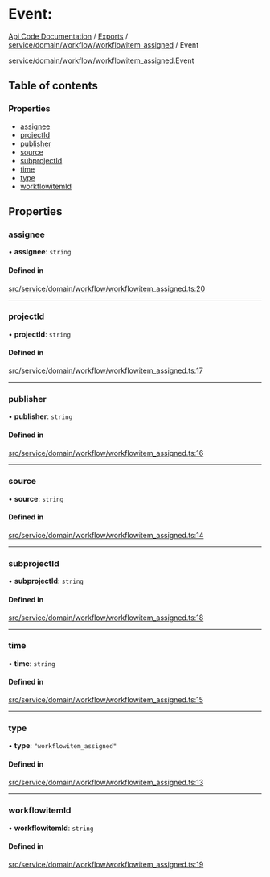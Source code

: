 # Event: 
 
[Api Code Documentation](../README.md) / [Exports](../modules.md) / [service/domain/workflow/workflowitem\_assigned](../modules/service_domain_workflow_workflowitem_assigned.md) / Event

[service/domain/workflow/workflowitem_assigned](../modules/service_domain_workflow_workflowitem_assigned.md).Event

## Table of contents

### Properties

- [assignee](service_domain_workflow_workflowitem_assigned.Event.md#assignee)
- [projectId](service_domain_workflow_workflowitem_assigned.Event.md#projectid)
- [publisher](service_domain_workflow_workflowitem_assigned.Event.md#publisher)
- [source](service_domain_workflow_workflowitem_assigned.Event.md#source)
- [subprojectId](service_domain_workflow_workflowitem_assigned.Event.md#subprojectid)
- [time](service_domain_workflow_workflowitem_assigned.Event.md#time)
- [type](service_domain_workflow_workflowitem_assigned.Event.md#type)
- [workflowitemId](service_domain_workflow_workflowitem_assigned.Event.md#workflowitemid)

## Properties

### assignee

• **assignee**: `string`

#### Defined in

[src/service/domain/workflow/workflowitem_assigned.ts:20](https://github.com/openkfw/TruBudget/blob/95e6f8a/api/src/service/domain/workflow/workflowitem_assigned.ts#L20)

___

### projectId

• **projectId**: `string`

#### Defined in

[src/service/domain/workflow/workflowitem_assigned.ts:17](https://github.com/openkfw/TruBudget/blob/95e6f8a/api/src/service/domain/workflow/workflowitem_assigned.ts#L17)

___

### publisher

• **publisher**: `string`

#### Defined in

[src/service/domain/workflow/workflowitem_assigned.ts:16](https://github.com/openkfw/TruBudget/blob/95e6f8a/api/src/service/domain/workflow/workflowitem_assigned.ts#L16)

___

### source

• **source**: `string`

#### Defined in

[src/service/domain/workflow/workflowitem_assigned.ts:14](https://github.com/openkfw/TruBudget/blob/95e6f8a/api/src/service/domain/workflow/workflowitem_assigned.ts#L14)

___

### subprojectId

• **subprojectId**: `string`

#### Defined in

[src/service/domain/workflow/workflowitem_assigned.ts:18](https://github.com/openkfw/TruBudget/blob/95e6f8a/api/src/service/domain/workflow/workflowitem_assigned.ts#L18)

___

### time

• **time**: `string`

#### Defined in

[src/service/domain/workflow/workflowitem_assigned.ts:15](https://github.com/openkfw/TruBudget/blob/95e6f8a/api/src/service/domain/workflow/workflowitem_assigned.ts#L15)

___

### type

• **type**: ``"workflowitem_assigned"``

#### Defined in

[src/service/domain/workflow/workflowitem_assigned.ts:13](https://github.com/openkfw/TruBudget/blob/95e6f8a/api/src/service/domain/workflow/workflowitem_assigned.ts#L13)

___

### workflowitemId

• **workflowitemId**: `string`

#### Defined in

[src/service/domain/workflow/workflowitem_assigned.ts:19](https://github.com/openkfw/TruBudget/blob/95e6f8a/api/src/service/domain/workflow/workflowitem_assigned.ts#L19)
